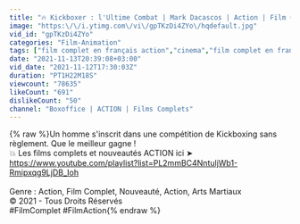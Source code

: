 ```yaml
---
title: "🔥 Kickboxer : l'Ultime Combat | Mark Dacascos | Action | Film Complet en Français"
image: "https:\/\/i.ytimg.com\/vi\/gpTKzDi4ZYo\/hqdefault.jpg"
vid_id: "gpTKzDi4ZYo"
categories: "Film-Animation"
tags: ["film complet en français action","cinema","film complet en français"]
date: "2021-11-13T20:39:08+03:00"
vid_date: "2021-11-12T17:30:03Z"
duration: "PT1H22M18S"
viewcount: "78635"
likeCount: "691"
dislikeCount: "50"
channel: "Boxoffice | ACTION | Films Complets"
---
```

{% raw %}Un homme s'inscrit dans une compétition de Kickboxing sans règlement. Que le meilleur gagne ! <br />💥 Les films complets et nouveautés ACTION ici ➤ <a rel="nofollow" target="blank" href="https://www.youtube.com/playlist?list=PL2mmBC4NntuljWb1-Rmipxqg9LjDB_Ioh">https://www.youtube.com/playlist?list=PL2mmBC4NntuljWb1-Rmipxqg9LjDB_Ioh</a><br /><br />Genre : Action, Film Complet, Nouveauté, Action, Arts Martiaux<br />© 2021 -  Tous Droits Réservés<br />#FilmComplet #FilmAction{% endraw %}
